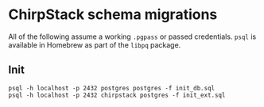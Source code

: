# ChirpStack schema migrations

All of the following assume a working `.pgpass` or passed credentials. `psql` is
available in Homebrew as part of the `libpq` package.

## Init

```
psql -h localhost -p 2432 postgres postgres -f init_db.sql
psql -h localhost -p 2432 chirpstack postgres -f init_ext.sql
```
